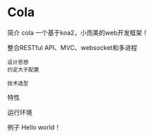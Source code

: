 # Cola

简介
cola 一个基于koa2，小而美的web开发框架！

整合RESTful API、MVC、websocket和多进程

	设计思想
	约定大于配置

	技术选型

特性

运行环境





例子
 Hello world！
